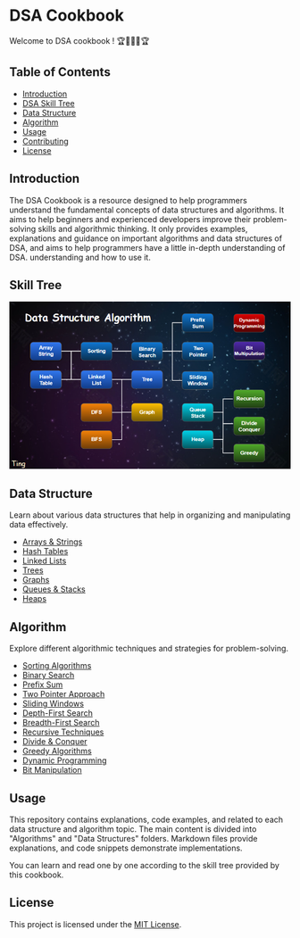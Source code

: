 # DSA Cookbook

Welcome to DSA cookbook ! 🏆🥇🥈🥉🏆

## Table of Contents

- [Introduction](#introduction) 
- [DSA Skill Tree](#skill-tree) 
- [Data Structure](#data-structure) 
- [Algorithm](#algorithm) 
- [Usage](#usage) 
- [Contributing](#contributing) 
- [License](#license) 

## Introduction

The DSA Cookbook is a resource designed to help programmers understand the fundamental concepts of data structures and algorithms. It aims to help beginners and experienced developers improve their problem-solving skills and algorithmic thinking. It only provides examples, explanations and guidance on important algorithms and data structures of DSA, and aims to help programmers have a little in-depth understanding of DSA. understanding and how to use it.

## Skill Tree

![Skills Tree](./image/skills_tree.png)

## Data Structure

Learn about various data structures that help in organizing and manipulating data effectively.

- [Arrays & Strings](https://github.com/Lucien1999s/Data-Structure-Algorithm-cookbook/blob/master/Data%20Structure/Array%26String.ipynb)
- [Hash Tables](https://github.com/Lucien1999s/Data-Structure-Algorithm-cookbook/blob/master/Data%20Structure/HashTable.ipynb)
- [Linked Lists](https://github.com/Lucien1999s/Data-Structure-Algorithm-cookbook/blob/master/Data%20Structure/LinkedList.ipynb)
- [Trees](https://github.com/Lucien1999s/Data-Structure-Algorithm-cookbook/blob/master/Data%20Structure/Tree.ipynb)
- [Graphs](https://github.com/Lucien1999s/Data-Structure-Algorithm-cookbook/blob/master/Data%20Structure/Graph.ipynb)
- [Queues & Stacks](https://github.com/Lucien1999s/Data-Structure-Algorithm-cookbook/blob/master/Data%20Structure/Queue%26Stack.ipynb)
- [Heaps](https://github.com/Lucien1999s/Data-Structure-Algorithm-cookbook/blob/master/Data%20Structure/Heap.ipynb)

## Algorithm

Explore different algorithmic techniques and strategies for problem-solving.

- [Sorting Algorithms](https://github.com/Lucien1999s/Data-Structure-Algorithm-cookbook/blob/master/Algorithm/Sorting.ipynb)
- [Binary Search](https://github.com/Lucien1999s/Data-Structure-Algorithm-cookbook/blob/master/Algorithm/BinarySearch.ipynb)
- [Prefix Sum](https://github.com/Lucien1999s/Data-Structure-Algorithm-cookbook/blob/master/Algorithm/PrefixSum.ipynb)
- [Two Pointer Approach](https://github.com/Lucien1999s/Data-Structure-Algorithm-cookbook/blob/master/Algorithm/TwoPointer.ipynb)
- [Sliding Windows](https://github.com/Lucien1999s/Data-Structure-Algorithm-cookbook/blob/master/Algorithm/SlidingWindows.ipynb)
- [Depth-First Search](https://github.com/Lucien1999s/Data-Structure-Algorithm-cookbook/blob/master/Algorithm/DepthFirstSearch.ipynb)
- [Breadth-First Search](https://github.com/Lucien1999s/Data-Structure-Algorithm-cookbook/blob/master/Algorithm/BreadthFirstSearch.ipynb)
- [Recursive Techniques](https://github.com/Lucien1999s/Data-Structure-Algorithm-cookbook/blob/master/Algorithm/Recursive.ipynb)
- [Divide & Conquer](https://github.com/Lucien1999s/Data-Structure-Algorithm-cookbook/blob/master/Algorithm/Divide%26Conquer.ipynb)
- [Greedy Algorithms](https://github.com/Lucien1999s/Data-Structure-Algorithm-cookbook/blob/master/Algorithm/Greedy.ipynb)
- [Dynamic Programming](https://github.com/Lucien1999s/Data-Structure-Algorithm-cookbook/blob/master/Algorithm/DynamicProgramming.ipynb)
- [Bit Manipulation](https://github.com/Lucien1999s/Data-Structure-Algorithm-cookbook/blob/master/Algorithm/BitManipulation.ipynb)

## Usage

This repository contains explanations, code examples, and related to each data structure and algorithm topic. The main content is divided into "Algorithms" and "Data Structures" folders. Markdown files provide explanations, and code snippets demonstrate implementations.

You can learn and read one by one according to the skill tree provided by this cookbook.

## License

This project is licensed under the [MIT License](LICENSE).
